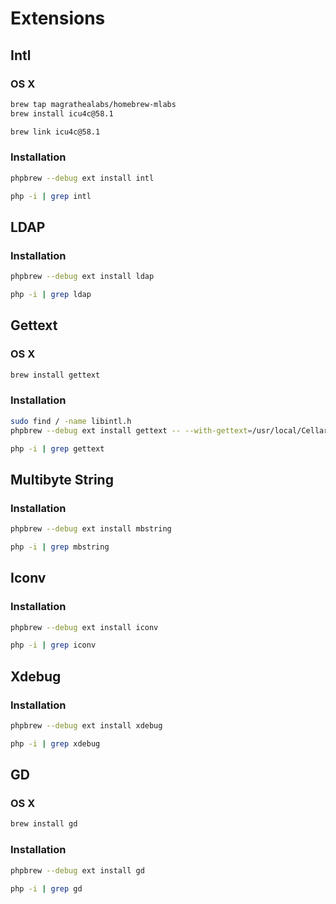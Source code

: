 # Extensions

## Intl

### OS X

```sh
brew tap magrathealabs/homebrew-mlabs
brew install icu4c@58.1
```

```sh
brew link icu4c@58.1
```

### Installation

```sh
phpbrew --debug ext install intl
```

```sh
php -i | grep intl
```

## LDAP

### Installation

```sh
phpbrew --debug ext install ldap
```

```sh
php -i | grep ldap
```

## Gettext

### OS X

```sh
brew install gettext
```

### Installation

```sh
sudo find / -name libintl.h
phpbrew --debug ext install gettext -- --with-gettext=/usr/local/Cellar/gettext/0.19.8.1
```

```sh
php -i | grep gettext
```

## Multibyte String

### Installation

```sh
phpbrew --debug ext install mbstring
```

```sh
php -i | grep mbstring
```

## Iconv

### Installation

```sh
phpbrew --debug ext install iconv
```

```sh
php -i | grep iconv
```

## Xdebug

### Installation

```sh
phpbrew --debug ext install xdebug
```

```sh
php -i | grep xdebug
```

## GD

### OS X

```sh
brew install gd
```

### Installation

```sh
phpbrew --debug ext install gd
```

```sh
php -i | grep gd
```
